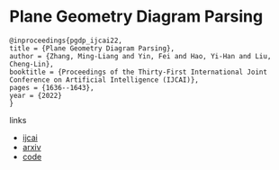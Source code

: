 # Plane Geometry Diagram Parsing

```
@inproceedings{pgdp_ijcai22,
title = {Plane Geometry Diagram Parsing},
author = {Zhang, Ming-Liang and Yin, Fei and Hao, Yi-Han and Liu, Cheng-Lin},
booktitle = {Proceedings of the Thirty-First International Joint Conference on Artificial Intelligence (IJCAI)},
pages = {1636--1643},
year = {2022}
}
```

links
- [ijcai](https://www.ijcai.org/Proceedings/2022/228)
- [arxiv](https://arxiv.org/abs/2205.09363)
- [code](https://github.com/mingliangzhang2018/PGDP)
